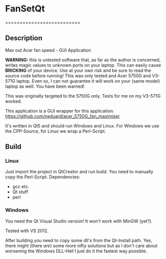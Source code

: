 # FanSetQt
==========================

## Description
Max out Acer fan speed - GUI Application

**WARNING:** this is untested software that, as far as the author is concerned, writes magic values to unknown ports on your laptop. This can easily cause **BRICKING** of your device. Use at your own risk and be sure to read the source code before running! This was only tested and Acer 5750G and V3-571G laptop. Even so, I can not guarantee it will work on your (same model) laptop as well. You have been warned!

This was originally targeted to the 5750G only. Tests for me on my V3-571G worked.

This application is a GUI wrapper for this application: https://github.com/neduard/acer_5750G_fan_maximiser

It's written in Qt5 and should run Windows and Linux. For Windows we use the CPP-Source, for Linux we wrap a Perl-Script.

## Build

### Linux
Just import the project in QtCreator and run build. You need to manually copy the Perl-Script.
Dependencies:
- gcc etc.
- Qt stuff
- perl

### Windows
You need the Qt Visual Studio version! It *won't* work with MinGW (yet?).

Tested with VS 2012.

After building you need to copy some dll's from the Qt-Install path. Yes, there might (there *are*) some more nifty solutions but as I don't care about worsening the Windows DLL-Hell I just do it the fastest way possible.